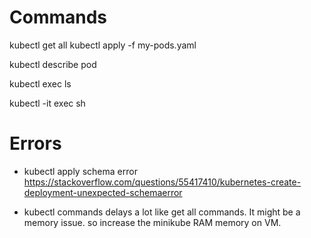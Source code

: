 # Commands

kubectl get all
kubectl apply -f my-pods.yaml

kubectl describe pod <pod-name>

kubectl exec <pod-name> ls

kubectl -it exec <pod-name> sh









# Errors
- kubectl apply schema error
https://stackoverflow.com/questions/55417410/kubernetes-create-deployment-unexpected-schemaerror

- kubectl commands delays a lot like get all commands.
It might be a memory issue. so increase the minikube RAM memory on VM.
